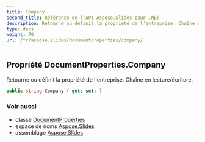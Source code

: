 ```yaml
---
title: Company
second_title: Référence de l'API Aspose.Slides pour .NET
description: Retourne ou définit la propriété de l'entreprise. Chaîne en lecture/écriture.
type: docs
weight: 70
url: /fr/aspose.slides/documentproperties/company/
---
```


## Propriété DocumentProperties.Company

Retourne ou définit la propriété de l'entreprise. Chaîne en lecture/écriture.

```csharp
public string Company { get; set; }
```

### Voir aussi

* classe [DocumentProperties](../../documentproperties)
* espace de noms [Aspose.Slides](../../documentproperties)
* assemblage [Aspose.Slides](../../../)

<!-- NE PAS MODIFIER : généré par xmldocmd pour Aspose.Slides.dll -->
